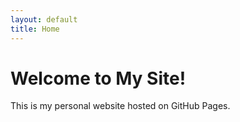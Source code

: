 ```yaml
---
layout: default
title: Home
---
```


# Welcome to My Site!

This is my personal website hosted on GitHub Pages.
